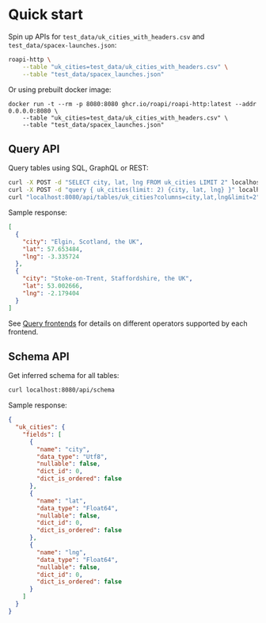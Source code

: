 # Quick start

Spin up APIs for `test_data/uk_cities_with_headers.csv` and
`test_data/spacex-launches.json`:

```bash
roapi-http \
    --table "uk_cities=test_data/uk_cities_with_headers.csv" \
    --table "test_data/spacex_launches.json"
```

Or using prebuilt docker image:

```
docker run -t --rm -p 8080:8080 ghcr.io/roapi/roapi-http:latest --addr 0.0.0.0:8080 \
    --table "uk_cities=test_data/uk_cities_with_headers.csv" \
    --table "test_data/spacex_launches.json"
```


## Query API

Query tables using SQL, GraphQL or REST:

```bash
curl -X POST -d "SELECT city, lat, lng FROM uk_cities LIMIT 2" localhost:8080/api/sql
curl -X POST -d "query { uk_cities(limit: 2) {city, lat, lng} }" localhost:8080/api/graphql
curl "localhost:8080/api/tables/uk_cities?columns=city,lat,lng&limit=2"
```

Sample response:

```json
[
  {
    "city": "Elgin, Scotland, the UK",
    "lat": 57.653484,
    "lng": -3.335724
  },
  {
    "city": "Stoke-on-Trent, Staffordshire, the UK",
    "lat": 53.002666,
    "lng": -2.179404
  }
]
```

See [Query frontends](api/query) for details on different operators supported
by each frontend.


## Schema API

Get inferred schema for all tables:

```bash
curl localhost:8080/api/schema
```

Sample response:

```json
{
  "uk_cities": {
    "fields": [
      {
        "name": "city",
        "data_type": "Utf8",
        "nullable": false,
        "dict_id": 0,
        "dict_is_ordered": false
      },
      {
        "name": "lat",
        "data_type": "Float64",
        "nullable": false,
        "dict_id": 0,
        "dict_is_ordered": false
      },
      {
        "name": "lng",
        "data_type": "Float64",
        "nullable": false,
        "dict_id": 0,
        "dict_is_ordered": false
      }
    ]
  }
}
```
